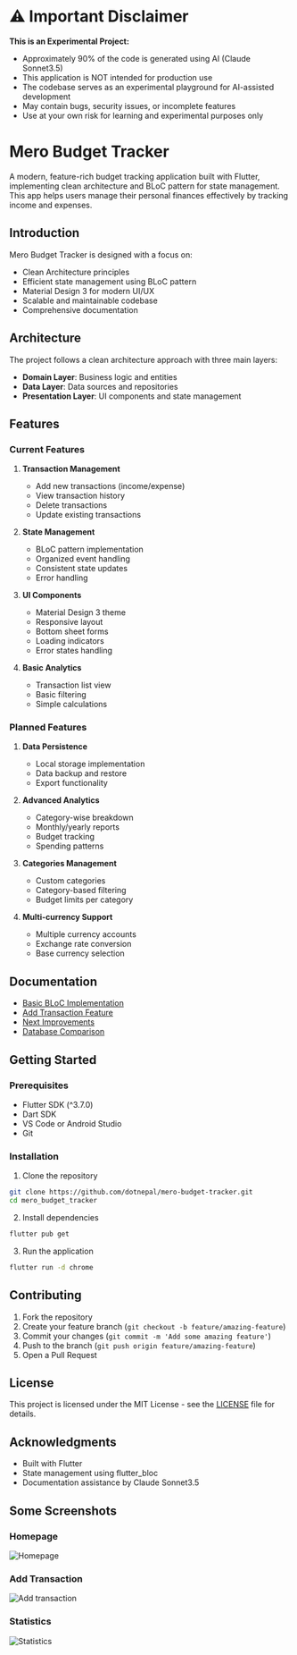 # ⚠️ Important Disclaimer


**This is an Experimental Project:**
- Approximately 90% of the code is generated using AI (Claude Sonnet3.5)
- This application is NOT intended for production use
- The codebase serves as an experimental playground for AI-assisted development
- May contain bugs, security issues, or incomplete features
- Use at your own risk for learning and experimental purposes only

# Mero Budget Tracker

A modern, feature-rich budget tracking application built with Flutter, implementing clean architecture and BLoC pattern for state management. This app helps users manage their personal finances effectively by tracking income and expenses.

## Introduction

Mero Budget Tracker is designed with a focus on:
- Clean Architecture principles
- Efficient state management using BLoC pattern
- Material Design 3 for modern UI/UX
- Scalable and maintainable codebase
- Comprehensive documentation

## Architecture

The project follows a clean architecture approach with three main layers:
- **Domain Layer**: Business logic and entities
- **Data Layer**: Data sources and repositories
- **Presentation Layer**: UI components and state management

## Features

### Current Features
1. **Transaction Management**
   - Add new transactions (income/expense)
   - View transaction history
   - Delete transactions
   - Update existing transactions

2. **State Management**
   - BLoC pattern implementation
   - Organized event handling
   - Consistent state updates
   - Error handling

3. **UI Components**
   - Material Design 3 theme
   - Responsive layout
   - Bottom sheet forms
   - Loading indicators
   - Error states handling

4. **Basic Analytics**
   - Transaction list view
   - Basic filtering
   - Simple calculations

### Planned Features
1. **Data Persistence**
   - Local storage implementation
   - Data backup and restore
   - Export functionality

2. **Advanced Analytics**
   - Category-wise breakdown
   - Monthly/yearly reports
   - Budget tracking
   - Spending patterns

3. **Categories Management**
   - Custom categories
   - Category-based filtering
   - Budget limits per category

4. **Multi-currency Support**
   - Multiple currency accounts
   - Exchange rate conversion
   - Base currency selection

## Documentation

- [Basic BLoC Implementation](docs/basic-bloc-implementation.md)
- [Add Transaction Feature](docs/add-transaction.md)
- [Next Improvements](docs/2-next-improvements.md)
- [Database Comparison](docs/database-comparison.md)

## Getting Started

### Prerequisites
- Flutter SDK (^3.7.0)
- Dart SDK
- VS Code or Android Studio
- Git

### Installation

1. Clone the repository
```bash
git clone https://github.com/dotnepal/mero-budget-tracker.git
cd mero_budget_tracker
```

2. Install dependencies
```bash
flutter pub get
```

3. Run the application
```bash
flutter run -d chrome
```

## Contributing

1. Fork the repository
2. Create your feature branch (`git checkout -b feature/amazing-feature`)
3. Commit your changes (`git commit -m 'Add some amazing feature'`)
4. Push to the branch (`git push origin feature/amazing-feature`)
5. Open a Pull Request

## License

This project is licensed under the MIT License - see the [LICENSE](LICENSE) file for details.

## Acknowledgments

- Built with Flutter
- State management using flutter_bloc
- Documentation assistance by Claude Sonnet3.5

## Some Screenshots

### Homepage
![Homepage](./screenshots/screen-home.png)

### Add Transaction
![Add transaction](./screenshots/form-add-transaction.png)

### Statistics
![Statistics](./screenshots/screen-statistics.png)
